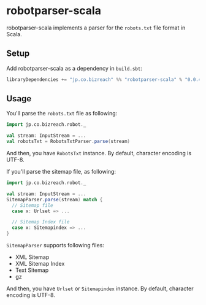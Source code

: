 # robotparser-scala
robotparser-scala implements a parser for the `robots.txt` file format in Scala.

## Setup

Add robotparser-scala as a dependency in `build.sbt`:

```scala
libraryDependencies += "jp.co.bizreach" %% "robotparser-scala" % "0.0.4"
```

## Usage

You'll parse the `robots.txt` file as following:

```scala
import jp.co.bizreach.robot._

val stream: InputStream = ...
val robotsTxt = RobotsTxtParser.parse(stream)
```

And then, you have `RobotsTxt` instance. By default, character encoding is UTF-8.

If you'll parse the sitemap file, as following:

```scala
import jp.co.bizreach.robot._

val stream: InputStream = ...
SitemapParser.parse(stream) match {
  // Sitemap file
  case x: Urlset => ...

  // Sitemap Index file
  case x: Sitemapindex => ...
}
```

`SitemapParser` supports following files:

- XML Sitemap
- XML Sitemap Index
- Text Sitemap
- gz

And then, you have `Urlset` or `Sitemapindex` instance. By default, character encoding is UTF-8.
